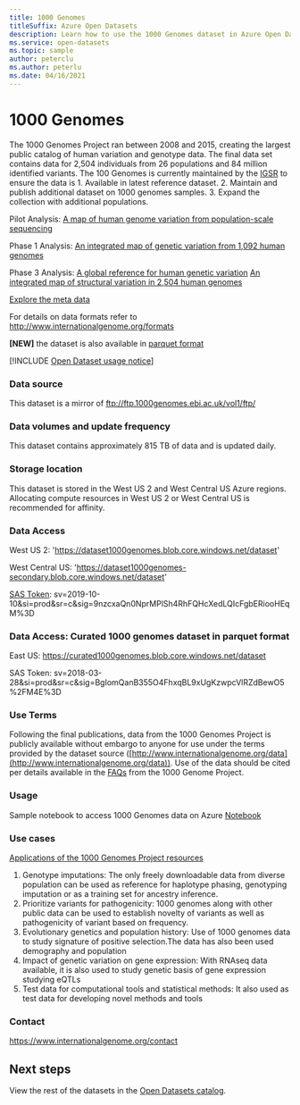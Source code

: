 ```yaml
---
title: 1000 Genomes
titleSuffix: Azure Open Datasets
description: Learn how to use the 1000 Genomes dataset in Azure Open Datasets.
ms.service: open-datasets
ms.topic: sample
author: peterclu
ms.author: peterlu
ms.date: 04/16/2021
---
```


# 1000 Genomes

The 1000 Genomes Project ran between 2008 and 2015, creating the largest public catalog of human variation and genotype data. The final data set contains data for 2,504 individuals from 26 populations and 84 million identified variants. The 100 Genomes is currently maintained by the [IGSR](https://www.internationalgenome.org/about) to ensure the data is 1. Available in latest reference dataset. 2. Maintain and publish additional dataset on 1000 genomes samples. 3. Expand the collection with additional populations.

Pilot Analysis: [A map of human genome variation from population-scale sequencing](https://www.nature.com/articles/nature09534)

Phase 1 Analysis: [An integrated map of genetic variation from 1,092 human genomes](https://www.nature.com/articles/nature11632)

Phase 3 Analysis: [A global reference for human genetic variation](https://www.nature.com/articles/nature15393)
                  [An integrated map of structural variation in 2,504 human genomes](https://www.nature.com/articles/nature15394)

[Explore the meta data](https://msit.powerbi.com/reportEmbed?reportId=de861d8e-90df-42be-8042-301258ff113e&autoAuth=true&ctid=72f988bf-86f1-41af-91ab-2d7cd011db47&config=eyJjbHVzdGVyVXJsIjoiaHR0cHM6Ly9kZi1tc2l0LXNjdXMtcmVkaXJlY3QuYW5hbHlzaXMud2luZG93cy5uZXQvIn0%3D)

For details on data formats refer to http://www.internationalgenome.org/formats

**[NEW]** the dataset is also available in [parquet format](https://github.com/microsoft/genomicsnotebook/tree/main/vcf2parquet-conversion/1000genomes)

[!INCLUDE [Open Dataset usage notice](../../includes/open-datasets-usage-note.md)]

### Data source

This dataset is a mirror of ftp://ftp.1000genomes.ebi.ac.uk/vol1/ftp/

### Data volumes and update frequency

This dataset contains approximately 815 TB of data and is updated daily.

### Storage location

This dataset is stored in the West US 2 and West Central US Azure regions. Allocating compute resources in West US 2 or West Central US is recommended for affinity.

### Data Access

West US 2: 'https://dataset1000genomes.blob.core.windows.net/dataset'

West Central US: 'https://dataset1000genomes-secondary.blob.core.windows.net/dataset'

[SAS Token](../storage/common/storage-sas-overview.md): sv=2019-10-10&si=prod&sr=c&sig=9nzcxaQn0NprMPlSh4RhFQHcXedLQIcFgbERiooHEqM%3D

### Data Access: Curated 1000 genomes dataset in parquet format

East US: https://curated1000genomes.blob.core.windows.net/dataset

SAS Token: sv=2018-03-28&si=prod&sr=c&sig=BgIomQanB355O4FhxqBL9xUgKzwpcVlRZdBewO5%2FM4E%3D

### Use Terms

Following the final publications, data from the 1000 Genomes Project is publicly available without embargo to anyone for use under the terms provided by the dataset source ([http://www.internationalgenome.org/data](http://www.internationalgenome.org/data)). Use of the data should be cited per details available in the [FAQs]() from the 1000 Genome Project.

### Usage

Sample notebook to access 1000 Genomes data on Azure [Notebook](https://github.com/microsoft/genomicsnotebook/blob/main/sample-notebooks/1000-genomes_Azure_Genomics_Data_Lake.ipynb)

### Use cases 
[Applications of the 1000 Genomes Project resources](https://www.ncbi.nlm.nih.gov/pmc/articles/PMC5439288/)

1.  Genotype imputations: The only freely downloadable data from diverse population can be used as reference for haplotype phasing, genotyping imputation or as a training set for ancestry inference.
2.	Prioritize variants for pathogenicity: 1000 genomes along with other public data can be used to establish novelty of variants as well as pathogenicity of variant based on frequency.
3.	Evolutionary genetics and population history: Use of 1000 genomes data to study signature of positive selection.The data has also been used demography and population
4.	Impact of genetic variation on gene expression: With RNAseq data available, it is also used to study genetic basis of gene expression studying eQTLs
5.	Test data for computational tools and statistical methods: It also used as test data for developing novel methods and tools


### Contact

https://www.internationalgenome.org/contact

## Next steps

View the rest of the datasets in the [Open Datasets catalog](dataset-catalog.md).
